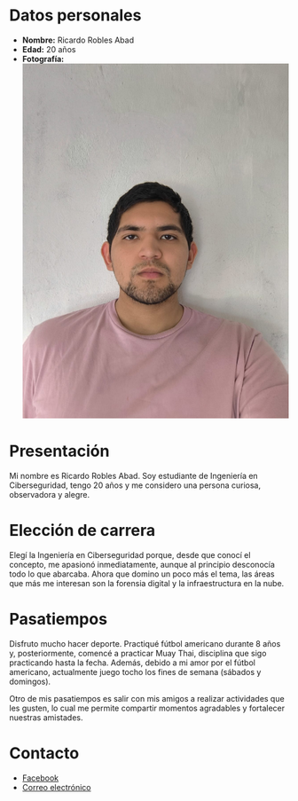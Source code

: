 # Datos personales
- **Nombre:** Ricardo Robles Abad
- **Edad:** 20 años
- **Fotografía:** ![Foto](Imagen.jpeg)  

# Presentación
Mi nombre es Ricardo Robles Abad. Soy estudiante de Ingeniería en Ciberseguridad, tengo 20 años y me considero una persona curiosa, observadora y alegre.

# Elección de carrera
Elegí la Ingeniería en Ciberseguridad porque, desde que conocí el concepto, me apasionó inmediatamente, aunque al principio desconocía todo lo que abarcaba. Ahora que domino un poco más el tema, las áreas que más me interesan son la forensia digital y la infraestructura en la nube.

# Pasatiempos
Disfruto mucho hacer deporte. Practiqué fútbol americano durante 8 años y, posteriormente, comencé a practicar Muay Thai, disciplina que sigo practicando hasta la fecha. Además, debido a mi amor por el fútbol americano, actualmente juego tocho los fines de semana (sábados y domingos).

Otro de mis pasatiempos es salir con mis amigos a realizar actividades que les gusten, lo cual me permite compartir momentos agradables y fortalecer nuestras amistades.

# Contacto
- [Facebook](https://www.instagram.com/admirablepotato/)
- [Correo electrónico](mailto:roblesabadricardo@gmail.com)